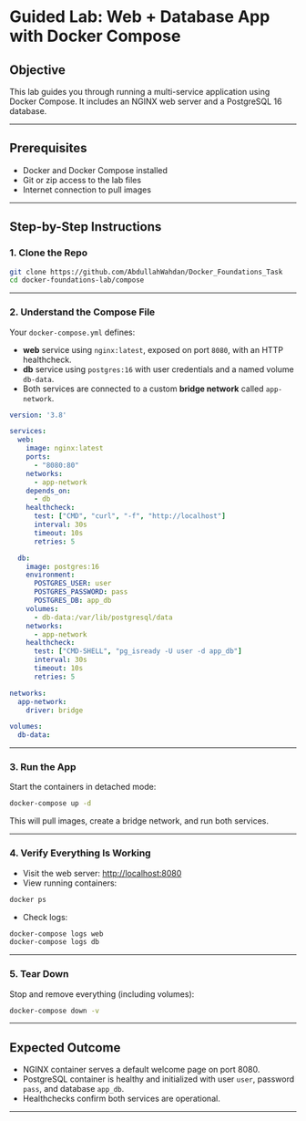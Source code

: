 # Guided Lab: Web + Database App with Docker Compose

## Objective
This lab guides you through running a multi-service application using Docker Compose. It includes an NGINX web server and a PostgreSQL 16 database.

---

## Prerequisites
- Docker and Docker Compose installed
- Git or zip access to the lab files
- Internet connection to pull images

---

## Step-by-Step Instructions

### 1. Clone the Repo

```bash
git clone https://github.com/AbdullahWahdan/Docker_Foundations_Task
cd docker-foundations-lab/compose
````

---

### 2. Understand the Compose File

Your `docker-compose.yml` defines:

* **web** service using `nginx:latest`, exposed on port `8080`, with an HTTP healthcheck.
* **db** service using `postgres:16` with user credentials and a named volume `db-data`.
* Both services are connected to a custom **bridge network** called `app-network`.

```yaml
version: '3.8'

services:
  web:
    image: nginx:latest
    ports:
      - "8080:80"
    networks:
      - app-network
    depends_on:
      - db
    healthcheck:
      test: ["CMD", "curl", "-f", "http://localhost"]
      interval: 30s
      timeout: 10s
      retries: 5

  db:
    image: postgres:16
    environment:
      POSTGRES_USER: user
      POSTGRES_PASSWORD: pass
      POSTGRES_DB: app_db
    volumes:
      - db-data:/var/lib/postgresql/data
    networks:
      - app-network
    healthcheck:
      test: ["CMD-SHELL", "pg_isready -U user -d app_db"]
      interval: 30s
      timeout: 10s
      retries: 5

networks:
  app-network:
    driver: bridge

volumes:
  db-data:
```

---

### 3. Run the App

Start the containers in detached mode:

```bash
docker-compose up -d
```

This will pull images, create a bridge network, and run both services.

---

### 4. Verify Everything Is Working

* Visit the web server: [http://localhost:8080](http://localhost:8080)
* View running containers:

```bash
docker ps
```

* Check logs:

```bash
docker-compose logs web
docker-compose logs db
```

---

### 5. Tear Down

Stop and remove everything (including volumes):

```bash
docker-compose down -v
```

---

## Expected Outcome

* NGINX container serves a default welcome page on port 8080.
* PostgreSQL container is healthy and initialized with user `user`, password `pass`, and database `app_db`.
* Healthchecks confirm both services are operational.

---